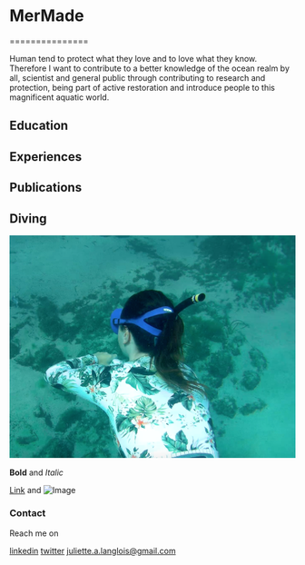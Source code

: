 # MerMade
===============

  Human tend to protect what they love and to love what they know. Therefore I want to contribute to a better knowledge of the ocean realm by all, scientist and general public through contributing to research and protection, being part of active restoration and introduce people to this magnificent aquatic world.
  
## Education

## Experiences

## Publications

## Diving

![freedivingjuju](/images/freedivingjuju.png)


**Bold** and _Italic_ 

[Link](url) and ![Image](src)

### Contact

Reach me on

[linkedin](https://www.linkedin.com/in/juliette-langlois-838271109/)
[twitter](https://twitter.com/Juliette__L) 
<juliette.a.langlois@gmail.com>
